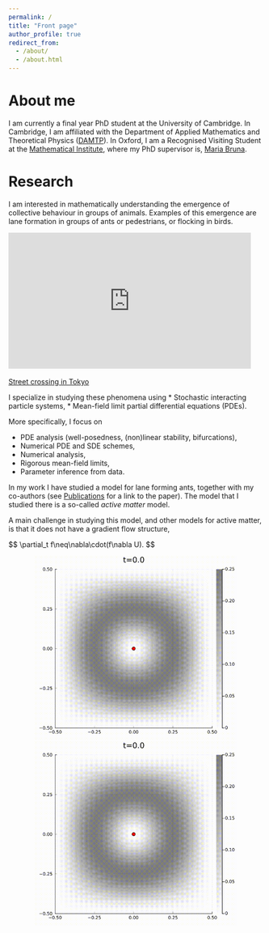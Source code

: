 ```yaml
---
permalink: /
title: "Front page"
author_profile: true
redirect_from: 
  - /about/
  - /about.html
---
```


About me
======
<!-- <p style='text-align: justify;'> 
</p> -->
I am currently a final year PhD student at the University of Cambridge. In Cambridge, I am affiliated with the Department of Applied Mathematics and Theoretical Physics ([DAMTP](https://www.damtp.cam.ac.uk/)). In Oxford, I am a Recognised Visiting Student at the [Mathematical Institute](https://www.maths.ox.ac.uk/), where my PhD supervisor is, [Maria Bruna](https://people.maths.ox.ac.uk/bruna/).

Research
======
I am interested in mathematically understanding the emergence of collective behaviour in groups of animals. Examples of this emergence are lane formation in groups of ants or pedestrians, or flocking in birds.
<iframe src="https://giphy.com/embed/KJQva3zYQ2rni" width="480" height="269" style="" frameBorder="0" class="giphy-embed" allowFullScreen></iframe><p><a href="https://giphy.com/gifs/tokyo-crossing-shibuya-KJQva3zYQ2rni">Street crossing in Tokyo</a></p>
I specialize in studying these phenomena using
* Stochastic interacting particle systems,
* Mean-field limit partial differential equations (PDEs).

More specifically, I focus on
* PDE analysis (well-posedness, (non)linear stability, bifurcations),
* Numerical PDE and SDE schemes,
* Numerical analysis,
* Rigorous mean-field limits,
* Parameter inference from data.

In my work I have studied a model for lane forming ants, together with my co-authors (see [Publications](https://odewit8.github.io/publications/) for a link to the paper). The model that I studied there is a so-called *active matter* model.

A main challenge in studying this model, and other models for active matter, is that it does not have a gradient flow structure,
<p>$$ \partial_t f\neq\nabla\cdot(f\nabla U). $$</p>
<p align="middle">
  <img src="images/output.gif" width="400" />
  <img src="images/output2.gif" width="400" /> 
</p>
